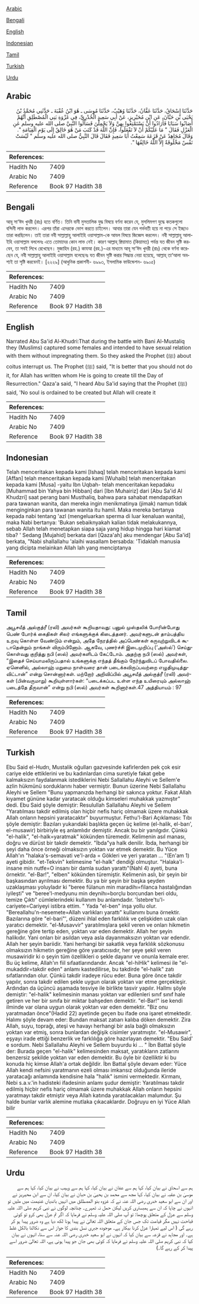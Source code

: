 [Arabic](#arabic)

[Bengali](#bengali)

[English](#english)

[Indonesian](#indonesian)

[Tamil](#tamil)

[Turkish](#turkish)

[Urdu](#urdu)

## Arabic


<div dir="rtl" lang="ar" style={{fontSize:'larger',backgroundColor:'#f8f9fa',padding:20}}>
حَدَّثَنَا إِسْحَاقُ، حَدَّثَنَا عَفَّانُ، حَدَّثَنَا وُهَيْبٌ، حَدَّثَنَا مُوسَى ـ هُوَ ابْنُ عُقْبَةَ ـ حَدَّثَنِي مُحَمَّدُ بْنُ يَحْيَى بْنِ حَبَّانَ، عَنِ ابْنِ مُحَيْرِيزٍ، عَنْ أَبِي سَعِيدٍ الْخُدْرِيِّ، فِي غَزْوَةِ بَنِي الْمُصْطَلِقِ أَنَّهُمْ أَصَابُوا سَبَايَا فَأَرَادُوا أَنْ يَسْتَمْتِعُوا بِهِنَّ وَلاَ يَحْمِلْنَ فَسَأَلُوا النَّبِيَّ صلى الله عليه وسلم عَنِ الْعَزْلِ فَقَالَ ‏"‏ مَا عَلَيْكُمْ أَنْ لاَ تَفْعَلُوا، فَإِنَّ اللَّهَ قَدْ كَتَبَ مَنْ هُوَ خَالِقٌ إِلَى يَوْمِ الْقِيَامَةِ ‏"‏‏.‏ وَقَالَ مُجَاهِدٌ عَنْ قَزَعَةَ سَمِعْتُ أَبَا سَعِيدٍ فَقَالَ قَالَ النَّبِيُّ صلى الله عليه وسلم ‏"‏ لَيْسَتْ نَفْسٌ مَخْلُوقَةٌ إِلاَّ اللَّهُ خَالِقُهَا ‏"‏‏.‏
</div>
<div style={{backgroundColor:'#f8f9fa',padding:20, marginBottom: 10}}><table> <thead> <tr> <th>References:</th> <th></th> </tr> </thead> <tbody><tr><td>Hadith No</td><td>7409</td></tr><tr><td>Arabic No</td><td>7409</td></tr><tr><td>Reference</td><td>Book 97 Hadith 38</td></tr></tbody></table></div>

## Bengali


<div dir="ltr" lang="bn" style={{fontSize:'larger',backgroundColor:'#f8f9fa',padding:20}}>
আবূ সা‘ঈদ খুদরী (রাঃ) হতে বর্ণিত। তিনি বানী মুসতালিক যুদ্ধ বিষয়ে বর্ণনা করেন যে, মুসলিমগণ যুদ্ধে কতকগুলো বন্দিনী লাভ করলেন। এরপর তাঁরা এদেরকে ভোগ করতে চাইলেন। আবার তারা যেন গর্ভবতী হয়ে না পড়ে সে ইচ্ছাও তারা করছিলেন। তাই তারা নবী সাল্লাল্লাহু আলাইহি ওয়াসাল্লাম-কে আযল বিষয়ে জিজ্ঞেস করলেন। নবী সাল্লাল্লাহু আলাইহি ওয়াসাল্লাম বললেনঃ এতে তোমাদের কোন লাভ নেই। কারণ আল্লাহ্ ক্বিয়ামাত (কিয়ামত) পর্যন্ত যত জীবন সৃষ্টি করবেন, তা সবই লিখে রেখেছেন। মুজাহিদ (রহ.) কাযআ (রহ.)-এর মাধ্যমে আবূ সা‘ঈদ খুদরী (রাঃ) থেকে বর্ণনা করেছেন যে, নবী সাল্লাল্লাহু আলাইহি ওয়াসাল্লাম বলেছেনঃ যত জীবন সৃষ্টি করার সিদ্ধান্ত নেয়া হয়েছে, আল্লাহ্ তা‘আলা অবশ্যই তা সৃষ্টি করবেনই। [২২২৯] (আধুনিক প্রকাশনী- ৬৯৯৩, ইসলামিক ফাউন্ডেশন- ৬৯০৫)
</div>
<div style={{backgroundColor:'#f8f9fa',padding:20, marginBottom: 10}}><table> <thead> <tr> <th>References:</th> <th></th> </tr> </thead> <tbody><tr><td>Hadith No</td><td>7409</td></tr><tr><td>Arabic No</td><td>7409</td></tr><tr><td>Reference</td><td>Book 97 Hadith 38</td></tr></tbody></table></div>

## English


<div dir="ltr" lang="en" style={{fontSize:'larger',backgroundColor:'#f8f9fa',padding:20}}>
Narrated Abu Sa'id Al-Khudri:That during the battle with Bani Al-Mustaliq they (Muslims) captured some females and intended to have sexual relation with them without impregnating them. So they asked the Prophet (ﷺ) about coitus interrupt us. The Prophet (ﷺ) said, "It is better that you should not do it, for Allah has written whom He is going to create till the Day of Resurrection." Qaza'a said, "I heard Abu Sa'id saying that the Prophet (ﷺ) said, 'No soul is ordained to be created but Allah will create it
</div>
<div style={{backgroundColor:'#f8f9fa',padding:20, marginBottom: 10}}><table> <thead> <tr> <th>References:</th> <th></th> </tr> </thead> <tbody><tr><td>Hadith No</td><td>7409</td></tr><tr><td>Arabic No</td><td>7409</td></tr><tr><td>Reference</td><td>Book 97 Hadith 38</td></tr></tbody></table></div>

## Indonesian


<div dir="ltr" lang="id" style={{fontSize:'larger',backgroundColor:'#f8f9fa',padding:20}}>
Telah menceritakan kepada kami [Ishaq] telah menceritakan kepada kami [Affan] telah menceritakan kepada kami [Wuhaib] telah menceritakan kepada kami [Musa] -yaitu Ibn Uqbah- telah menceritakan kepadaku [Muhammad bin Yahya bin Hibban] dari [Ibn Muhairiz] dari [Abu Sa'id Al Khudzri] saat perang bani Musthaliq, bahwa para sahabat mendapatkan para tawanan wanita, dan mereka ingin menikmatinya (jimak) namun tidak menginginkan para tawanan wanita itu hamil. Maka mereka bertanya kepada nabi tentang 'azl (mengeluarkan sperma di luar kenaluan wanita), maka Nabi bertanya: 'Bukan sebaiknyakah kalian tidak melakukannya, sebab Allah telah menetapkan siapa saja yang hidup hingga hari kiamat tiba? ' Sedang [Mujahid] berkata dari [Qaza'ah] aku mendengar [Abu Sa'id] berkata, "Nabi shallallahu 'alaihi wasallam bersabda: 'Tidaklah manusia yang dicipta melainkan Allah lah yang menciptanya
</div>
<div style={{backgroundColor:'#f8f9fa',padding:20, marginBottom: 10}}><table> <thead> <tr> <th>References:</th> <th></th> </tr> </thead> <tbody><tr><td>Hadith No</td><td>7409</td></tr><tr><td>Arabic No</td><td>7409</td></tr><tr><td>Reference</td><td>Book 97 Hadith 38</td></tr></tbody></table></div>

## Tamil


<div dir="ltr" lang="ta" style={{fontSize:'larger',backgroundColor:'#f8f9fa',padding:20}}>
அபூசயீத் அல்குத்ரீ (ரலி) அவர்கள் கூறியதாவது: பனுல் முஸ்தலிக் போரின்போது பெண் போர்க் கைதிகள் சிலர் எங்களுக்குக் கிடைத்தனர். அவர்களுடன் தாம்பத்திய உறவு கொள்ள வேண்டும் என்றும், அதே நேரத்தில் அப்பெண்கள் கருவுற்றுவிடக் கூடாதென்றும் நாங்கள் விரும்பினோம். ஆகவே, புணர்ச்சி இடைமுறிப்பு (‘அஸ்ல்’) செய்துகொள்வது குறித்து நபி (ஸல்) அவர்களிடம் கேட்டோம். அதற்கு நபி (ஸல்) அவர்கள், “இதைச் செய்யாமலிருப்பதால் உங்களுக்கு எந்தத் தீங்கும் நேர்ந்துவிடப் போவதில்லை. ஏனெனில், அல்லாஹ் மறுமை நாள்வரை தான் படைக்கவிருப்பவற்றை எழுதிமுடித்துவிட்டான்” என்று சொன்னார்கள். மற்றோர் அறிவிப்பில் அபூசயீத் அல்குத்ரீ (ரலி) அவர்கள் (பின்வருமாறு) கூறியுள்ளார்கள்: “படைக்கப்பட உள்ள எந்த உயிரையும் அல்லாஹ் படைத்தே தீருவான்” என்று நபி (ஸல்) அவர்கள் கூறினார்கள்.47 அத்தியாயம் : 97
</div>
<div style={{backgroundColor:'#f8f9fa',padding:20, marginBottom: 10}}><table> <thead> <tr> <th>References:</th> <th></th> </tr> </thead> <tbody><tr><td>Hadith No</td><td>7409</td></tr><tr><td>Arabic No</td><td>7409</td></tr><tr><td>Reference</td><td>Book 97 Hadith 38</td></tr></tbody></table></div>

## Turkish


<div dir="ltr" lang="tr" style={{fontSize:'larger',backgroundColor:'#f8f9fa',padding:20}}>
Ebu Said el-Hudrı, Mustalik oğulları gazvesinde kafirlerden pek çok esir cariye elde ettiklerini ve bu kadınlardan cima suretiyle fakat gebe kalmaksızın faydalanmak istediklerini Nebi Sallallahu Aleyhi ve Sellem'e azlin hükmünü sorduklarını haber vermiştir. Bunun üzerine Nebi Sallallahu Aleyhi ve Sellem "Bunu yapmanızda herhangi bir sakınca yoktur. Fakat Allah kıyamet gününe kadar yaratacak olduğu kimseleri muhakkak yazmıştır" dedi. Ebu Said şöyle demiştir: Resulullah Sallallahu Aleyhi ve Sellem "Yaratılması takdir edilmiş olan hiçbir nefis hariç olmamak üzere muhakkak Allah onların hepsini yaratacaktır" buyurmuştur. Fethu'l-Bari Açıklaması: Tıbı şöyle demiştir: Bazıları yukarıdaki başlıkta geçen üç kelime (el-halik, el-barı', el-musawir) birbiriyle eş anlamlıdır demiştir. Ancak bu bir yanılgıdır. Çünkü "el-halik", "el-halk=yaratmak" kökünden türemedir. Kelimenin asıl manası, doğru ve dürüst bir takdir demektir. "İbda"ya halk denilir. İbda, herhangi bir şeyi daha önce örneği olmaksızın yoktan var etmek demektir. Bu Yüce Allah'ın "halaka's-semavati ve'l-arda = Gökleri ve yeri yaratan ... "(En'am 1) ayeti gibidir. "et-Tekvin" kelimesine "el-halk" dendiği olmuştur. "Halaka'l-insane min nutfe=O insanı bir damla sudan yarattı"(Nahl 4) ayeti, buna örnektir. "el-Bar!", "elben" kökünden türemiştir. Kelimenin aslı, bir şeyin bir başkasından ayrılması demektir. Bu ya bir şeyin bir başka şeyden uzaklaşması yoluyladır ki "beree fülanun min maradihı=fiIanca hastalığından iyileşti" ve "beree'l-medyunu min deynihı=borçlu borcundan beri oldu, temize Çıktı" cümlelerindeki kullanım bu anlamdadır. 'İstebre'tu'l-cariyete=Cariyeyi istibra ettim. " Yada "el-ben" inşa yollu olur. "Bereallahu'n-nesemete=Allah varlıkları yarattı" kullanımı buna örnektir. Bazılarına göre "el-bari"', düzeni ihlal eden farklılık ve çelişkiden uzak olan yaratıcı demektir. "el-Musavvir" yaratılmışlara şekil veren ve onları hikmetin gereğine göre tertip eden, yoktan var eden demektir. Allah her şeyin halikıdır. Yani onları bir asıldan veya asla dayanmaksızın yoktan var edendir. Allah her şeyin bariidir. Yani herhangi bir sakatlık veya farklılık sözkonusu olmaksızın hikmetin gereğine göre yaratıcısıdır, her şeye şekil veren musawiridir ki o şeyin tüm özellikleri o şekle dayanır ve onunla kemale erer. Bu üç kelime, Allah'ın fiil sıfaatlarındandır. Ancak "el-hiHik" kelimesi ile "el-mukaddir=takdir eden" anlamı kastedilirse, bu takdirde "el-halik" zatı sıfatlarından olur. Çünkü takdir iradeye rücu eder. Buna göre önce takdir yapılır, sonra takdir edilen şekle uygun olarak yoktan var etme gerçekleşir. Ardından da üçüncü aşamada tesviye ile birlikte tasvir yapılır. Hallmı şöyle demiştir: "el-halik" kelimesinin manası yoktan var edilenleri sınıf sınıf hale getiren ve her bir sınıfa bir miktar bahşeden demektir. "el-Bar!" ise kendi ilminde var olana uygun olarak yoktan var eden demektir. "Biz onu yaratmadan önce"(Hadid 22) ayetinde geçen bu ifade ona işaret etmektedir. Halımı şöyle devam eder: Bundan maksat zatıarı kalıba döken demektir. Zira Allah, suyu, toprağı, ateşi ve havayı herhangi bir asla bağlı olmaksızın yoktan var etmiş, sonra bunlardan değişik cisimler yaratmıştır. "el-Musawir", eşyayı irade ettiği benzerlik ve farklılığa göre hazırlayan demektir. "Ebu Said' e sordum. Nebi Sallallahu Aleyhi ve Sellem buyurdu ki ... " İbn Battal şöyle der: Burada geçen "el-halik" kelimesinden maksat, yaratıkların zatlarını benzersiz şekilde yoktan var eden demektir. Bu öyle bir özelliktir ki bu konuda hiç kimse Allah'a ortak değildir. İbn Battal şöyle devam eder: Yüce Allah kendi nefsini yaratmanın ezeli olması imkansız olduğunda ileride yaratacağı anlamında kendisine hala "halık" ismini vermektedir. Kirmanı, Nebi s.a.v.'in hadisteki ifadesinin anlamı şudur demiştir: Yaratılması takdir edilmiş hiçbir nefis hariç olmamak üzere muhakkak Allah onların hepsini yaratmayı takdir etmiştir veya Allah katında yaratılacakları malumdur. Şu halde bunlar varlık alemine mutlaka çıkacaklardır. Doğruyu en iyi Yüce Allah bilir
</div>
<div style={{backgroundColor:'#f8f9fa',padding:20, marginBottom: 10}}><table> <thead> <tr> <th>References:</th> <th></th> </tr> </thead> <tbody><tr><td>Hadith No</td><td>7409</td></tr><tr><td>Arabic No</td><td>7409</td></tr><tr><td>Reference</td><td>Book 97 Hadith 38</td></tr></tbody></table></div>

## Urdu


<div dir="rtl" lang="ur" style={{fontSize:'larger',backgroundColor:'#f8f9fa',padding:20}}>
ہم سے اسحاق نے بیان کیا، کہا ہم سے عفان نے بیان کیا، کہا ہم سے وہیب نے بیان کیا، کہا ہم سے موسیٰ بن عقبہ نے بیان کیا، کہا مجھ سے محمد بن یحییٰ بن حبان نے بیان کیا، ان سے ابن محیریز نے اور ان سے ابو سعید خدری رضی اللہ عنہ نے کہ غزوہ بنو المصطلق میں انہیں باندیاں غنیمت میں ملیں تو انہوں نے چاہا کہ ان سے ہمبستری کریں لیکن حمل نہ ٹھہرے۔ چنانچہ لوگوں نے نبی کریم صلی اللہ علیہ وسلم سے عزل کے متعلق پوچھا: تو آپ صلی اللہ علیہ وسلم نے فرمایا کہ اگر تم عزل بھی کرو تو کوئی قباحت نہیں مگر قیامت تک جس جان کے متعلق اللہ تعالیٰ نے پیدا ہونا لکھ دیا ہے وہ ضرور پیدا ہو کر رہے گی ( اس لیے تمہارا عزل کرنا بیکار ہے۔ موجودہ جبری نسل بندی کا جواز اس سے نکالنا بالکل غلط ہے۔ اور مجاہد نے قزعہ سے بیان کیا کہ انہوں نے ابو سعید خدری رضی اللہ عنہ سے سنا، انہوں نے بیان کیا کہ نبی کریم صلی اللہ علیہ وسلم نے فرمایا کہ کوئی بھی جان جو پیدا ہونی ہے، اللہ تعالیٰ ضرور اسے پیدا کر کے رہے گا۔)
</div>
<div style={{backgroundColor:'#f8f9fa',padding:20, marginBottom: 10}}><table> <thead> <tr> <th>References:</th> <th></th> </tr> </thead> <tbody><tr><td>Hadith No</td><td>7409</td></tr><tr><td>Arabic No</td><td>7409</td></tr><tr><td>Reference</td><td>Book 97 Hadith 38</td></tr></tbody></table></div>